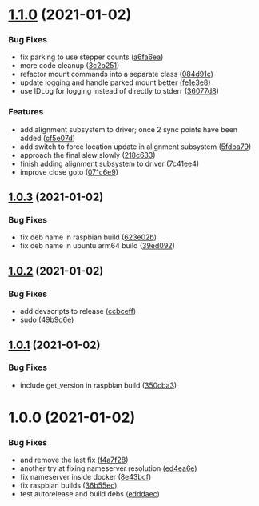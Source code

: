 # [1.1.0](https://github.com/rickbassham/indi-celestron-cgx/compare/v1.0.3...v1.1.0) (2021-01-02)


### Bug Fixes

* fix parking to use stepper counts ([a6fa6ea](https://github.com/rickbassham/indi-celestron-cgx/commit/a6fa6ea1f9e565fdeb00b41464789bd4eea82fd1))
* more code cleanup ([3c2b251](https://github.com/rickbassham/indi-celestron-cgx/commit/3c2b251460c8f6779b109bd563e9d4f6d894dcf1))
* refactor mount commands into a separate class ([084d91c](https://github.com/rickbassham/indi-celestron-cgx/commit/084d91cc4c07b890c452672604f81b75e4b5db17))
* update logging and handle parked mount better ([fe1e3e8](https://github.com/rickbassham/indi-celestron-cgx/commit/fe1e3e84695fcfb7b0b0c1e754cf15ac60e9b864))
* use IDLog for logging instead of directly to stderr ([36077d8](https://github.com/rickbassham/indi-celestron-cgx/commit/36077d8b15c63522f4b4eed978a687ab2ecb89e3))


### Features

* add alignment subsystem to driver; once 2 sync points have been added ([cf5e07d](https://github.com/rickbassham/indi-celestron-cgx/commit/cf5e07dff71790fbeb371063b379b4b93747ace1))
* add switch to force location update in alignment subsystem ([5fdba79](https://github.com/rickbassham/indi-celestron-cgx/commit/5fdba7973b9b98d7eaaa3dfae1cf83d7e61a20bf))
* approach the final slew slowly ([218c633](https://github.com/rickbassham/indi-celestron-cgx/commit/218c6335612399d1f748a3474961ca8945255e99))
* finish adding alignment subsystem to driver ([7c41ee4](https://github.com/rickbassham/indi-celestron-cgx/commit/7c41ee48347da6a1ec49a5f532c45a5678c37d0f))
* improve close goto ([071c6e9](https://github.com/rickbassham/indi-celestron-cgx/commit/071c6e9e00e053f83c30720da405a7f6e41ea74b))

## [1.0.3](https://github.com/rickbassham/indi-celestron-cgx/compare/v1.0.2...v1.0.3) (2021-01-02)


### Bug Fixes

* fix deb name in raspbian build ([623e02b](https://github.com/rickbassham/indi-celestron-cgx/commit/623e02b272782756c071fe8bf86a1989bc5662f7))
* fix deb name in ubuntu arm64 build ([39ed092](https://github.com/rickbassham/indi-celestron-cgx/commit/39ed0924b7b0bc2610355e26b499b24326957b1e))

## [1.0.2](https://github.com/rickbassham/indi-celestron-cgx/compare/v1.0.1...v1.0.2) (2021-01-02)


### Bug Fixes

* add devscripts to release ([ccbceff](https://github.com/rickbassham/indi-celestron-cgx/commit/ccbcefff6d75fd8431c37c801a897b4a0318737a))
* sudo ([49b9d6e](https://github.com/rickbassham/indi-celestron-cgx/commit/49b9d6ed23d8435f37eb38838e80b19dee50d7df))

## [1.0.1](https://github.com/rickbassham/indi-celestron-cgx/compare/v1.0.0...v1.0.1) (2021-01-02)


### Bug Fixes

* include get_version in raspbian build ([350cba3](https://github.com/rickbassham/indi-celestron-cgx/commit/350cba3d779ad0034d2e84a60941f89a4103c221))

# 1.0.0 (2021-01-02)


### Bug Fixes

* and remove the last fix ([f4a7f28](https://github.com/rickbassham/indi-celestron-cgx/commit/f4a7f2863b43015350da038b040f6094882e90f7))
* another try at fixing nameserver resolution ([ed4ea6e](https://github.com/rickbassham/indi-celestron-cgx/commit/ed4ea6e54f8786a6f34f8f5da10aac7b26b98aaf))
* fix nameserver inside docker ([8e43bcf](https://github.com/rickbassham/indi-celestron-cgx/commit/8e43bcfc34f3c5ec1a49819885a3d164e8918d1b))
* fix raspbian builds ([36b55ec](https://github.com/rickbassham/indi-celestron-cgx/commit/36b55ece01cc70ec18c88565548038ff1c77023c))
* test autorelease and build debs ([edddaec](https://github.com/rickbassham/indi-celestron-cgx/commit/edddaec9a39a2bc2080294de88ecd0e70414d461))
